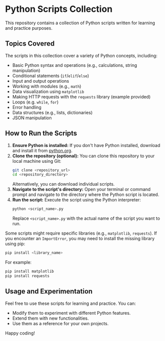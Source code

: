 # Python Scripts Collection

This repository contains a collection of Python scripts written for learning and practice purposes.

## Topics Covered

The scripts in this collection cover a variety of Python concepts, including:

*   Basic Python syntax and operations (e.g., calculations, string manipulation)
*   Conditional statements (`if`/`elif`/`else`)
*   Input and output operations
*   Working with modules (e.g., `math`)
*   Data visualization using `matplotlib`
*   Making HTTP requests with the `requests` library (example provided)
*   Loops (e.g. `while`, `for`) 
*   Error handling
*   Data structures (e.g., lists, dictionaries)
*   JSON manipulation

## How to Run the Scripts

1.  **Ensure Python is installed:** If you don't have Python installed, download and install it from [python.org](https://www.python.org/downloads/).
2.  **Clone the repository (optional):** You can clone this repository to your local machine using Git:
    ```bash
    git clone <repository_url>
    cd <repository_directory>
    ```
    Alternatively, you can download individual scripts.
3.  **Navigate to the script's directory:** Open your terminal or command prompt and navigate to the directory where the Python script is located.
4.  **Run the script:** Execute the script using the Python interpreter:
    ```bash
    python <script_name>.py
    ```
    Replace `<script_name>.py` with the actual name of the script you want to run.

Some scripts might require specific libraries (e.g., `matplotlib`, `requests`). If you encounter an `ImportError`, you may need to install the missing library using pip:
```bash
pip install <library_name>
```
For example:
```bash
pip install matplotlib
pip install requests
```

## Usage and Experimentation

Feel free to use these scripts for learning and practice. You can:

*   Modify them to experiment with different Python features.
*   Extend them with new functionalities.
*   Use them as a reference for your own projects.

Happy coding!
